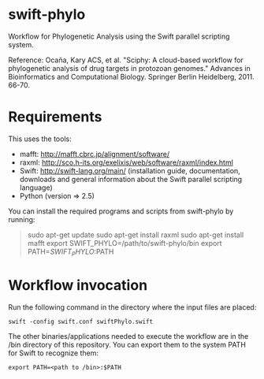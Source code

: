 swift-phylo
===========

Workflow for Phylogenetic Analysis using the Swift parallel scripting system.

Reference: Ocaña, Kary ACS, et al. "Sciphy: A cloud-based workflow for phylogenetic analysis of drug targets in protozoan genomes." Advances in Bioinformatics and Computational Biology. Springer Berlin Heidelberg, 2011. 66-70.

Requirements
============

This uses the tools:

- mafft: http://mafft.cbrc.jp/alignment/software/
- raxml: http://sco.h-its.org/exelixis/web/software/raxml/index.html
- Swift: http://swift-lang.org/main/ (installation guide, documentation, downloads and general information about the Swift parallel scripting language)
- Python (version => 2.5)

You can install the required programs and scripts from swift-phylo by running:

> sudo apt-get update
> sudo apt-get install raxml
> sudo apt-get install mafft
> export SWIFT_PHYLO=/path/to/swift-phylo/bin
> export PATH=$SWIFT_PHYLO:$PATH

Workflow invocation
===================

Run the following command in the directory where the input files are placed:

```
swift -config swift.conf swiftPhylo.swift
```

The other binaries/applications needed to execute the workflow are in the /bin directory of this repository. You can export them to the system PATH for Swift to recognize them:

```
export PATH=<path to /bin>:$PATH
```


